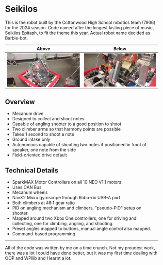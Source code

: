 # Seikilos
This is the robot built by the Cottonwood High School robotics team (7906) for the 2024 season. Code named after the longest lasting piece of music, Seikilos Epitaph, to fit the theme this year. Actual robot name decided as Barbie-bot. 


Above                      | Below
:-------------------------:|:-------------------------:
![robot over](robot1.webp)  |  ![robot below](robot2.webp)
## Overview
- Mecanum drive
- Designed to collect and shoot notes
- Capable of angling shooter to a good position to shoot
- Two climber arms so that harmony points are possible
- Takes 1 second to shoot a note
- Ground intake only
- Autonomous capable of shooting two notes if positioned in front of speaker, one note from the side
- Field-oriented drive default
## Technical Details
- SparkMAX Motor Controllers on all 10 NEO V1.1 motors
- Uses CAN Bus
- Mecanum wheels
- NavX2 Micro gyroscope through Robo-rio USB-A port
- Both climbers at 48:1 gear ratio
- PID on angling mechanism and climbers, "pseudo-PID" setup on shooter.
- Mapped around two Xbox One controllers, one for driving and collecting, one for climbing, angling, and shooting.
- Preset angles mapped to buttons, manual angle control also mapped.
- Command-based programming
---------------------------------
All of the code was written by me on a time crunch. Not my proudest work, there was a lot I could have done better, but it was my first time dealing with OOP and WPIlib and I learnt a lot. 

